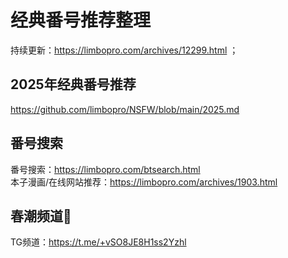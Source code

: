 # 经典番号推荐整理
持续更新：https://limbopro.com/archives/12299.html ；

## 2025年经典番号推荐
https://github.com/limbopro/NSFW/blob/main/2025.md

## 番号搜索
番号搜索：https://limbopro.com/btsearch.html  
本子漫画/在线网站推荐：https://limbopro.com/archives/1903.html

## 春潮频道🔞
TG频道：https://t.me/+vSO8JE8H1ss2Yzhl
